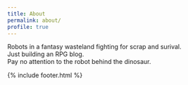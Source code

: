```yaml
---
title: About
permalink: about/
profile: true
---
```


Robots in a fantasy wasteland fighting for scrap and surival.<br />Just building an RPG blog.<br />Pay no attention to the robot behind the dinosaur.

{% include footer.html %}